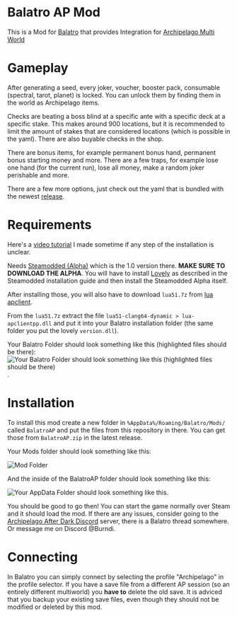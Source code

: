 # Balatro AP Mod

This is a Mod for [Balatro](https://store.steampowered.com/app/2379780/Balatro/) that provides Integration for [Archipelago Multi World](https://archipelago.gg)

# Gameplay

After generating a seed, every joker, voucher, booster pack, consumable (spectral, tarot, planet) is locked. You can unlock them by finding them in the world as Archipelago items. 

Checks are beating a boss blind at a specific ante with a specific deck at a specific stake. This makes around 900 locations, but it is recommended to limit the amount of stakes that are considered locations (which is possible in the yaml). There are also buyable checks in the shop. 

There are bonus items, for example permanent bonus hand, permanent bonus starting money and more.
There are a few traps, for example lose one hand (for the current run), lose all money, make a random joker perishable and more. 

There are a few more options, just check out the yaml that is bundled with the newest [release](https://github.com/BurndiL/BalatroAP/releases).

# Requirements

Here's a [video tutorial](https://youtu.be/XnEvgEOswpk) I made sometime if any step of the installation is unclear.

Needs [Steamodded (Alpha)](https://github.com/Steamopollys/Steamodded?tab=readme-ov-file#how-to-install-the-alpha) which is the 1.0 version there. **MAKE SURE TO DOWNLOAD THE ALPHA**. You will have to install [Lovely](https://github.com/ethangreen-dev/lovely-injector/releases/) as described in the Steamodded installation guide and then install the Steamodded Alpha itself. 

After installing those, you will also have to download `lua51.7z` from [lua apclient](https://github.com/black-sliver/lua-apclientpp/releases). 

From the `lua51.7z` extract the file `lua51-clang64-dynamic > lua-apclientpp.dll` and put it into your Balatro installation folder (the same folder you put the lovely `version.dll`). 

Your Balatro Folder should look something like this (highlighted files should be there):
![Your Balatro Folder should look something like this (highlighted files should be there)](https://i.imgur.com/Pe5uTX4.png).

# Installation

To install this mod create a new folder in `%AppData%/Roaming/Balatro/Mods/` called `BalatroAP` and put the files from this repository in there. You can get those from `BalatroAP.zip` in the latest release. 

Your Mods folder should look something like this: 

![Mod Folder](https://i.imgur.com/EI6MGeC.png)

And the inside of the BalatroAP folder should look something like this:

![Your AppData Folder should look something like this](https://i.imgur.com/3JzrdlV.png).


You should be good to go then! You can start the game normally over Steam and it should load the mod. If there are any issues, consider going to the [Archipelago After Dark Discord](https://discord.com/invite/fqvNCCRsu4) server, there is a Balatro thread somewhere. Or message me on Discord @Burndi. 

# Connecting

In Balatro you can simply connect by selecting the profile "Archipelago" in the profile selector. 
If you have a save file from a different AP session (so an entirely different multiworld) you **have to** delete the old save. 
It is adviced that you backup your existing save files, even though they should not be modified or deleted by this mod. 